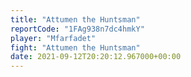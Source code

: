 ```yaml
---
title: "Attumen the Huntsman"
reportCode: "1FAg938n7dc4hmkY"
player: "Mfarfadet"
fight: "Attumen the Huntsman"
date: 2021-09-12T20:20:12.967000+00:00
---
```

